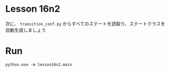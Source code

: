 # Lesson 16n2

次に、 `transition_conf.py` からすべてのステートを読取り、ステートクラスを自動生成しましょう  

# Run

```shell
python.exe -m lesson16n2.main
```

